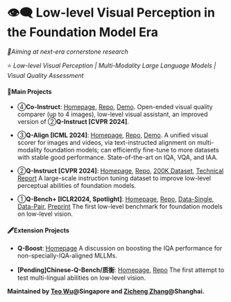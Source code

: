 # 👁️‍🗨️ Low-level Visual Perception in the Foundation Model Era

_🔖Aiming at next-era cornerstone research_

⭐ _Low-level Visual Perception | Multi-Modality Large Language Models | Visual Quality Assessment_
#### 📖Main Projects

- ④**Co-Instruct**: [Homepage](https://co-instruct.github.io/), [Repo](https://github.com/Q-Future/Co-Instruct), [Demo](https://q-future-co-instruct.hf.space/). Open-ended visual quality comparer (up to 4 images), low-level visual assistant, an improved version of ②**Q-Instruct [CVPR 2024]**.

- ③**Q-Align [ICML 2024]**: [Homepage](https://q-align.github.io/), [Repo](https://github.com/Q-Future/Q-Align), [Demo](https://q-future-onealign.hf.space/). A unified visual scorer for images and videos, via text-instructed alignment on multi-modality foundation models; can efficiently fine-tune to more datasets with stable good performance. State-of-the-art on IQA, VQA, and IAA.

- ②**Q-Instruct [CVPR 2024]**: [Homepage](https://q-future.github.io/Q-Instruct), [Repo](https://github.com/Q-Future/Q-Instruct),  [200K Dataset](https://huggingface.co/datasets/teowu/Q-Instruct), [Technical Report](https://q-future.github.io/Q-Instruct/fig/Q_Instruct_v0_1_preview.pdf) A large-scale instruction tuning dataset to improve low-level perceptual abilities of foundation models.

- ①**Q-Bench+ [ICLR2024, Spotlight]**: [Homepage](https://q-future.github.io/Q-Bench/), [Repo](https://github.com/Q-Future/Q-Bench), [Data-Single](https://github.com/Q-Future/Q-Bench/releases/tag/v1.0.1.1014datarelease), [Data-Pair](https://huggingface.co/zhangzicheng/q-bench2), [Preprint](https://arxiv.org/abs/2309.14181) The first low-level benchmark for foundation models on low-level vision.

#### 🖋️Extension Projects

- **Q-Boost**: [Homepage](https://q-future.github.io/Q-Instruct/boost_qa) A discussion on boosting the IQA performance for non-specially-IQA-aligned MLLMs.

- **[Pending]Chinese-Q-Bench/质衡**: [Homepage](https://q-future.github.io/Chinese-Q-Bench/), [Repo](https://github.com/Q-Future/Chinese-Q-Bench) The first attempt to test multi-lingual abilities on low-level vision.



**Maintained by [Teo Wu](https://github.com/teowu)@Singapore and [Zicheng Zhang](https://github.com/zzc-1998)@Shanghai.**

